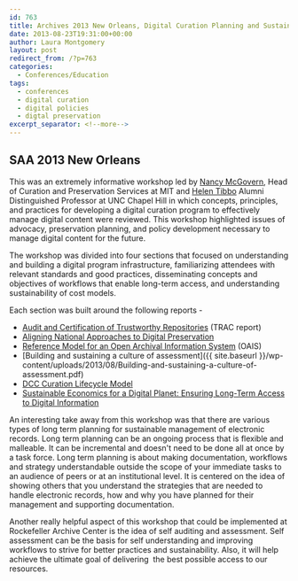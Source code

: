 ```yaml
---
id: 763
title: Archives 2013 New Orleans, Digital Curation Planning and Sustainable Futures Workshop
date: 2013-08-23T19:31:00+00:00
author: Laura Montgomery
layout: post
redirect_from: /?p=763
categories:
  - Conferences/Education
tags:
  - conferences
  - digital curation
  - digital policies
  - digtal preservation
excerpt_separator: <!--more-->
---
```

## SAA 2013 New Orleans

This was an extremely informative workshop led by [Nancy McGovern](http://www.digitalpreservation.gov/series/pioneers/mcgovern.html "Nancy McGovern"), Head of Curation and Preservation Services at MIT and [Helen Tibbo](http://blogs.loc.gov/digitalpreservation/2011/10/digital-preservation-pioneer-helen-tibbo/ "Helen Tibbo") Alumni Distinguished Professor at UNC Chapel Hill in which concepts, principles, and practices for developing a digital curation program to effectively manage digital content were reviewed. This workshop highlighted issues of advocacy, preservation planning, and policy development necessary to manage digital content for the future.<!--more-->

The workshop was divided into four sections that focused on understanding and building a digital program infrastructure, familiarizing attendees with relevant standards and good practices, disseminating concepts and objectives of workflows that enable long-term access, and understanding sustainability of cost models.

Each section was built around the following reports -

* [Audit and Certification of Trustworthy Repositories](http://public.ccsds.org/publications/archive/652x0m1.pdf "Audit and Certification of Trustworthy Repositories") (TRAC report)
* [Aligning National Approaches to Digital Preservation](http://educopia.org/sites/educopia.org/files/ANADP_Educopia_2012.pdf "Aligning National Approaches to Digital Preservation")
* [Reference Model for an Open Archival Information System](http://en.wikipedia.org/wiki/Open_Archival_Information_System "Reference Model for an Open Archival Information System") (OAIS)
* [Building and sustaining a culture of assessment]({{ site.baseurl }}/wp-content/uploads/2013/08/Building-and-sustaining-a-culture-of-assessment.pdf)
* [DCC Curation Lifecycle Model](http://www.dcc.ac.uk/resources/curation-lifecycle-model "DCC Curation Lifecycle Model")
* [Sustainable Economics for a Digital Planet: Ensuring Long-Term Access to Digital Information](http://brtf.sdsc.edu/biblio/BRTF_Final_Report.pdf "Sustainable Economic for a Digital Planet: Ensuring Long-Term Access to Digtial Information")

An interesting take away from this workshop was that there are various types of long term planning for sustainable management of electronic records. Long term planning can be an ongoing process that is flexible and malleable. It can be incremental and doesn't need to be done all at once by a task force. Long term planning is about making documentation, workflows and strategy understandable outside the scope of your immediate tasks to an audience of peers or at an institutional level. It is centered on the idea of showing others that you understand the strategies that are needed to handle electronic records, how and why you have planned for their management and supporting documentation.

Another really helpful aspect of this workshop that could be implemented at Rockefeller Archive Center is the idea of self auditing and assessment. Self assessment can be the basis for self understanding and improving workflows to strive for better practices and sustainability. Also, it will help achieve the ultimate goal of delivering  the best possible access to our resources.
